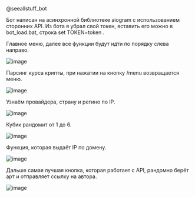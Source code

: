@seeallstuff_bot

Бот написан на асинхронной библиотеке aiogram с использованием сторонних API.
Из бота я убрал свой токен, вставить его можно в bot_load.bat, строка set TOKEN=token .

Главное меню, далее все функции будут идти по порядку слева направо.

![image](https://user-images.githubusercontent.com/80113075/175287703-6765b65b-b023-4e33-ab17-5a0502aca24f.png)

Парсинг курса крипты, при нажатии на кнопку /menu возвращается меню.

![image](https://user-images.githubusercontent.com/80113075/175287825-e0b8427c-5670-4752-8482-f0b55ecdb45c.png)

Узнаём провайдера, страну и регино по IP.

![image](https://user-images.githubusercontent.com/80113075/175288218-d122eba4-6596-4517-a8fb-15480a5e0c85.png)

Кубик рандомит от 1 до 6.

![image](https://user-images.githubusercontent.com/80113075/175288322-6d60111d-788a-4084-811f-3633d30706c2.png)

Функция, которая выдаёт IP по домену.

![image](https://user-images.githubusercontent.com/80113075/175288512-a7d8b4ab-28a7-4944-b0b3-17222a65d647.png)

Дальше самая лучшая кнопка, которая работает с API, рандомно берёт арт и отправляет ссылку на автора.

![image](https://user-images.githubusercontent.com/80113075/175288752-1a81805c-f411-4ee8-8a90-59684657bbc5.png)



